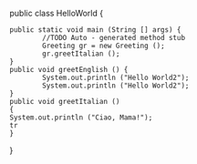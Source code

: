 
public class HelloWorld {

    public static void main (String [] args) {
            //TODO Auto - generated method stub
            Greeting gr = new Greeting ();
            gr.greetItalian ();
    }
    public void greetEnglish () {
            System.out.println ("Hello World2");
            System.out.println ("Hello World2");
    }
    public void greetItalian ()
    {
    System.out.println ("Ciao, Mama!");
    tr
    }
}
